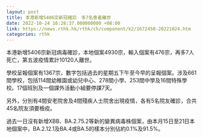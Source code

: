 ```yaml
---
layout: post
title: 本港新增5406宗新冠確診　多7名患者離世
date: 2022-10-24 16:28:37.000000000 +08:00
link: https://news.rthk.hk/rthk/ch/component/k2/1672450-20221024.htm
categories: rthk
---
```


本港新增5406宗新冠病毒確診，本地個案4930宗，輸入個案有476宗，再多7人死亡，第五波疫情累計10120人離世。

學校呈報個案有1367宗，數字包括過去的星期五下午至今早的呈報個案。涉及661間學校，包括114間幼稚園或幼兒中心、278間小學、253間中學及16間特殊學校。17個班別及一個課外活動小組要停課7天。

另外，分別有4間安老院舍及4間殘疾人士院舍出現疫情，各有5名院友確診，合共45名院友須要檢疫。

過去一日沒有新增XBB、BA.2.75.2等新的變異病毒株個案，由本月15日至21日本地個案中，BA.2.12.1及BA.4或BA.5的樣本分別佔約0.1%及91.5%。

